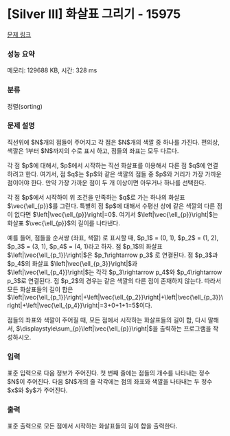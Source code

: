 # [Silver III] 화살표 그리기 - 15975 

[문제 링크](https://www.acmicpc.net/problem/15975) 

### 성능 요약

메모리: 129688 KB, 시간: 328 ms

### 분류

정렬(sorting)

### 문제 설명

<p>직선위에 $N$개의 점들이 주어지고 각 점은 $N$개의 색깔 중 하나를 가진다. 편의상, 색깔은 1부터 $N$까지의 수로 표시 하고, 점들의 좌표는 모두 다르다.</p>

<p>각 점 $p$에 대해서, $p$에서 시작하는 직선 화살표를 이용해서 다른 점 $q$에 연결하려고 한다. 여기서, 점 $q$는 $p$와 같은 색깔의 점들 중 $p$와 거리가 가장 가까운 점이어야 한다. 만약 가장 가까운 점이 두 개 이상이면 아무거나 하나를 선택한다.</p>

<p>각 점 $p$에서 시작하여 위 조건을 만족하는 $q$로 가는 하나의 화살표 $\vec{\ell_{p}}$를 그린다. 특별히 점 $p$에 대해서 수평선 상에 같은 색깔의 다른 점이 없다면 $\left|\vec{\ell_{p}}\right|=0$. 여기서 $\left|\vec{\ell_{p}}\right|$는 화살표 $\vec{\ell_{p}}$의 길이를 나타낸다.</p>

<p>예를 들어, 점들을 순서쌍 (좌표, 색깔) 로 표시할 때, $p_1$ = (0, 1), $p_2$ = (1, 2), $p_3$ = (3, 1), $p_4$ = (4, 1)라고 하자. 점 $p_1$의 화살표 $\left|\vec{\ell_{p_1}}\right|$은 $p_1\rightarrow p_3$ 로 연결된다. 점 $p_3$과 $p_4$의 화살표 $\left|\vec{\ell_{p_3}}\right|$과 $\left|\vec{\ell_{p_4}}\right|$는 각각 $p_3\rightarrow p_4$와 $p_4\rightarrow p_3$로 연결된다. 점 $p_2$의 경우는 같은 색깔의 다른 점이 존재하지 않는다. 따라서 모든 화살표들의 길이 합은 $\left|\vec{\ell_{p_1}}\right|+\left|\vec{\ell_{p_2}}\right|+\left|\vec{\ell_{p_3}}\right|+\left|\vec{\ell_{p_4}}\right|=3+0+1+1=5$이다.</p>

<p>점들의 좌표와 색깔이 주어질 때, 모든 점에서 시작하는 화살표들의 길이 합, 다시 말해서, $\displaystyle\sum_{p}\left|\vec{\ell_{p}}\right|$을 출력하는 프로그램을 작성하시오.</p>

### 입력 

 <p>표준 입력으로 다음 정보가 주어진다. 첫 번째 줄에는 점들의 개수를 나타내는 정수 $N$이 주어진다. 다음 $N$개의 줄 각각에는 점의 좌표와 색깔을 나타내는 두 정수 $x$와 $y$가 주어진다.</p>

### 출력 

 <p>표준 출력으로 모든 점에서 시작하는 화살표들의 길이 합을 출력한다.</p>

